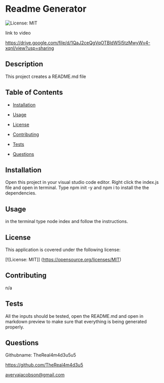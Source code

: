 # Readme Generator 

   

  ![License: MIT](https://img.shields.io/badge/License-MIT-yellow.svg) 

  

link to video  

https://drive.google.com/file/d/1QaJ2ceQgVqOTBldW5I5tzMwyWv4-xqnl/view?usp=sharing 

  

## Description 

  This project creates a README.md file  

  

  

## Table of Contents  

   

  - [Installation](#installation) 

   

  - [Usage](#usage) 

   

  - [License](#license) 

   

  - [Contributing](#contributing) 

   

  - [Tests](#tests) 

   

  - [Questions](#questions) 

   

  ## Installation  

  Open this project in your visual studio code editor. Right click the index.js file and open in terminal. Type npm init -y and npm i to install the the dependencies.   

   

  ## Usage  

  in the terminal type node index and follow the instructions.  

   

  ## License 

  This application is covered under the following license:  

   

  [![License: MIT]] (https://opensource.org/licenses/MIT) 

   

  ## Contributing  

  n/a 

   

  ## Tests  

  All the inputs should be tested, open the README.md and open in markdown preview to make sure that everything is being generated properly.  

   

  ## Questions 

  Githubname: TheReal4m4d3u5u5 

   

  https://github.com/TheReal4m4d3u5 

   

  averyajacobson@gmail.com 